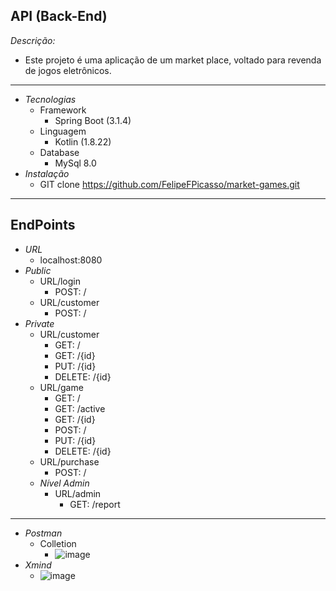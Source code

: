 ## API (Back-End)
*Descrição:*
- Este projeto é uma aplicação de um market place, voltado para revenda de jogos eletrônicos.
---
- *Tecnologias*
    - Framework
        - Spring Boot (3.1.4)
    - Linguagem
        - Kotlin (1.8.22)
    - Database
        - MySql 8.0
- *Instalação*
  - GIT clone https://github.com/FelipeFPicasso/market-games.git
---
## EndPoints
- *URL*
  - localhost:8080
- *Public*
  - URL/login
    - POST: /
  - URL/customer
    - POST: /
- *Private*
  - URL/customer
    - GET: /
    - GET: /{id}
    - PUT: /{id}
    - DELETE: /{id}
  - URL/game
    - GET: /
    - GET: /active
    - GET: /{id}
    - POST: /
    - PUT: /{id}
    - DELETE: /{id}
  - URL/purchase
    - POST: /
  - *Nível Admin*
    - URL/admin
      - GET: /report
---
- *Postman*
  - Colletion
    - ![image](https://github.com/FelipeFPicasso/market-games/assets/127898269/29e46d2d-e951-4471-9c59-c349916d1d3e)
- *Xmind*
  - ![image](https://github.com/FelipeFPicasso/market-games/assets/127898269/1f7d0374-b7e4-4041-a21f-f98f4170ba75)




    







